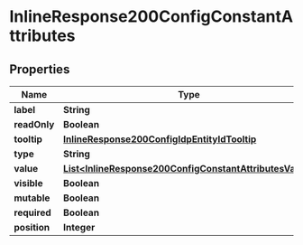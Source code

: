 
# InlineResponse200ConfigConstantAttributes

## Properties
Name | Type | Description | Notes
------------ | ------------- | ------------- | -------------
**label** | **String** |  |  [optional]
**readOnly** | **Boolean** |  |  [optional]
**tooltip** | [**InlineResponse200ConfigIdpEntityIdTooltip**](InlineResponse200ConfigIdpEntityIdTooltip.md) |  |  [optional]
**type** | **String** |  |  [optional]
**value** | [**List&lt;InlineResponse200ConfigConstantAttributesValue&gt;**](InlineResponse200ConfigConstantAttributesValue.md) |  |  [optional]
**visible** | **Boolean** |  |  [optional]
**mutable** | **Boolean** |  |  [optional]
**required** | **Boolean** |  |  [optional]
**position** | **Integer** |  |  [optional]




